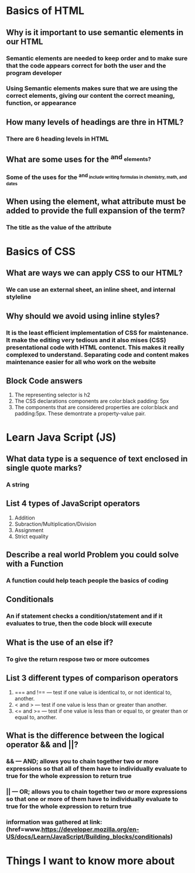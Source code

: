 # Basics of HTML

## Why is it important to use semantic elements in our HTML

### Semantic elements are needed to keep order and to make sure that the code appears correct for both the user and the program developer

### Using Semantic elements makes sure that we are using the correct elements, giving our content the correct meaning, function, or appearance

## How many levels of headings are thre in HTML?

### There are 6 heading levels in HTML

## What are some uses for the <sup> and <sub> elements?

### Some of the uses for the <sup> and <sub> include writing formulas in chemistry, math, and dates

## When using the <abbr> element, what attribute must be added to provide the full expansion of the term?

### The title as the value of the attribute

# Basics of CSS

## What are ways we can apply CSS to our HTML?

### We can use an external sheet, an inline sheet, and internal styleline

## Why should we avoid using inline styles?

### It is the least efficient implementation of CSS for maintenance. It make the editing very tedious and it also mises (CSS) presentational code with HTML contenct. This makes it really complexed to understand. Separating code and content makes maintenance easier for all who work on the website

## Block Code answers

1. The representing selector is h2
2. The CSS declarations components are color:black padding: 5px
3. The components that are considered properties are color:black and padding:5px. These demontrate a property-value pair.

# Learn Java Script (JS)

## What data type is a sequence of text enclosed in single quote marks?

### A string

## List 4 types of JavaScript operators

1. Addition
2. Subraction/Multiplication/Division
3. Assignment
4. Strict equality

## Describe a real world Problem you could solve with a Function

### A function could help teach people the basics of coding

## Conditionals

### An if statement checks a condition/statement and if it evaluates to true, then the code block will execute

## What is the use of an else if?

### To give the return respose two or more outcomes

## List 3 different types of comparison operators

1. === and !== — test if one value is identical to, or not identical to, another.
2. < and > — test if one value is less than or greater than another.
3. <= and >= — test if one value is less than or equal to, or greater than or equal to, another.

## What is the difference between the logical operator && and ||?

### && — AND; allows you to chain together two or more expressions so that all of them have to individually evaluate to true for the whole expression to return true

### || — OR; allows you to chain together two or more expressions so that one or more of them have to individually evaluate to true for the whole expression to return true

### information was gathered at link: (href=www.<https://developer.mozilla.org/en-US/docs/Learn/JavaScript/Building_blocks/conditionals>)

# Things I want to know more about
